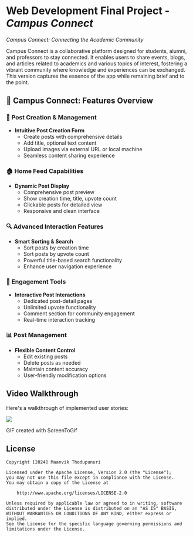 # Web Development Final Project - *Campus Connect*

*Campus Connect: Connecting the Academic Community*

Campus Connect is a collaborative platform designed for students, alumni, and professors to stay connected. It enables users to share events, blogs, and articles related to academics and various topics of interest, fostering a vibrant community where knowledge and experiences can be exchanged. This version captures the essence of the app while remaining brief and to the point.

## 🚀 Campus Connect: Features Overview

### 📝 Post Creation & Management
- **Intuitive Post Creation Form**
  - Create posts with comprehensive details
  - Add title, optional text content
  - Upload images via external URL or local machine
  - Seamless content sharing experience

### 🏠 Home Feed Capabilities
- **Dynamic Post Display**
  - Comprehensive post preview
  - Show creation time, title, upvote count
  - Clickable posts for detailed view
  - Responsive and clean interface

### 🔍 Advanced Interaction Features
- **Smart Sorting & Search**
  - Sort posts by creation time
  - Sort posts by upvote count
  - Powerful title-based search functionality
  - Enhance user navigation experience

### 💬 Engagement Tools
- **Interactive Post Interactions**
  - Dedicated post-detail pages
  - Unlimited upvote functionality
  - Comment section for community engagement
  - Real-time interaction tracking

### 📊 Post Management
- **Flexible Content Control**
  - Edit existing posts
  - Delete posts as needed
  - Maintain content accuracy
  - User-friendly modification options


## Video Walkthrough

Here's a walkthrough of implemented user stories:


![](/public/Walkthrough.gif)

GIF created with ScreenToGif  



## License

    Copyright [2024] Maanvik Thodupunuri

    Licensed under the Apache License, Version 2.0 (the "License");
    you may not use this file except in compliance with the License.
    You may obtain a copy of the License at

        http://www.apache.org/licenses/LICENSE-2.0

    Unless required by applicable law or agreed to in writing, software
    distributed under the License is distributed on an "AS IS" BASIS,
    WITHOUT WARRANTIES OR CONDITIONS OF ANY KIND, either express or implied.
    See the License for the specific language governing permissions and
    limitations under the License.

